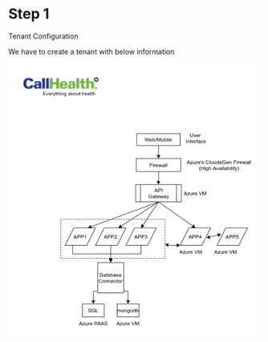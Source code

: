 # Step 1
Tenant Configuration

We have to create a tenant with below information


![Tenant Creation Flow Parameters ](project_images/img1.png)
